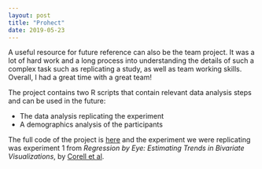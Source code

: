 ```yaml
---
layout: post
title: "Prohect"
date: 2019-05-23
---
```

A useful resource for future reference can also be the team project. It was a lot of hard work and a long process into understanding the details of such a complex task such as replicating a study, as well as team working skills. Overall, I had a great time with a great team!

The project contains two R scripts that contain relevant data analysis steps and can be used in the future:
* The data analysis replicating the experiment
* A demographics analysis of the participants

The full code of the project is [here](https://github.com/mathiasluethi/ReplicationExperiment-RegressionByEye) and the experiment we were replicating was experiment 1 from *Regression by Eye: Estimating Trends in Bivariate Visualizations*, by [Corell et al](https://dl.acm.org/citation.cfm?id=3025922).

